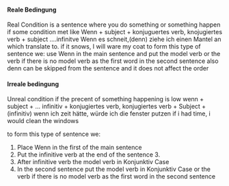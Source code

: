 #### Reale Bedingung
Real Condition
is a sentence where you do something or something happen if some condition met
like
Wenn + subject + konjuguertes verb, knojugiertes verb + subject ....infinitve
Wenn es schneit,(denn) ziehe ich einen Mantel an
which translate to.
if it snows, I will ware my coat
to form this type of sentence we:
use Wenn in the main sentence and put the model verb or the verb if there is no model verb as the first word in the second sentence
also denn can be skipped  from the sentence and it does not affect the order
#### Irreale bedingung 
Unreal condition
if the precent of something happening is low 
wenn + subject + ... infinitiv + konjugiertes verb, konjugiertes verb  + Subject + (infinitiv)
wenn ich zeit hätte, würde ich die fenster putzen
if i had time, i would clean the windows

to form this type of sentence we:
1. Place Wenn in the first of the main sentence  
2. Put the infinitive verb at the end of the sentence 3.
3. After infinitive verb  the model verb in Konjunktiv Case 
4. In the second sentence  put the model verb in Konjunktiv Case or the verb if there is no model verb as the first word in the second sentence